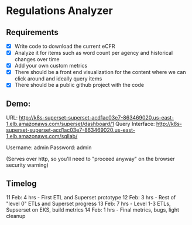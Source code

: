 # Regulations Analyzer

## Requirements
- [x] Write code to download the current eCFR
- [x] Analyze it for items such as word count per agency and historical changes over time
- [x] Add your own custom metrics
- [x] There should be a front end visualization for the content where we can click around and ideally query items
- [x] There should be a public github project with the code

## Demo:
URL: http://k8s-superset-superset-acd1ac03e7-863469020.us-east-1.elb.amazonaws.com/superset/dashboard/1
Query Interface: http://k8s-superset-superset-acd1ac03e7-863469020.us-east-1.elb.amazonaws.com/sqllab/

Username: admin
Password: admin

(Serves over http, so you'll need to "proceed anyway" on the browser security warning)

## Timelog
11 Feb: 4 hrs - First ETL and Superset prototype
12 Feb: 3 hrs - Rest of "level 0" ETLs and Superset progress
13 Feb: 7 hrs - Level 1-3 ETLs, Supserset on EKS, build metrics
14 Feb: 1 hrs - Final metrics, bugs, light cleanup

